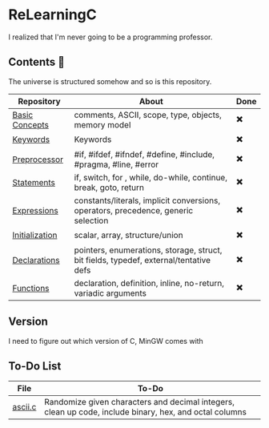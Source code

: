 # ReLearningC

I realized that I'm never going to be a programming professor.

## Contents :meat_on_bone:
The universe is structured somehow and so is this repository.

| Repository | About | Done |
| ---------- | ----- | ---- |
| [Basic Concepts](/01) | comments, ASCII, scope, type, objects, memory model | :heavy_multiplication_x: |
| [Keywords](/02) | Keywords | :heavy_multiplication_x: |
| [Preprocessor](/03) | #if, #ifdef, #ifndef, #define, #include, #pragma, #line, #error | :heavy_multiplication_x: |
| [Statements](/04) | if, switch, for , while, do-while, continue, break, goto, return | :heavy_multiplication_x: |
| [Expressions](/05) | constants/literals, implicit conversions, operators, precedence, generic selection | :heavy_multiplication_x: |
| [Initialization](/06) | scalar, array, structure/union | :heavy_multiplication_x: |
| [Declarations](/07) | pointers, enumerations, storage, struct, bit fields, typedef, external/tentative defs | :heavy_multiplication_x: |
| [Functions](/08) | declaration, definition, inline, no-return, variadic arguments | :heavy_multiplication_x: |

## Version

I need to figure out which version of C, MinGW comes with

## To-Do List

| File | To-Do |
| ---- | ----- |
| [ascii.c](/01/2ascii.c) | Randomize given characters and decimal integers, clean up code, include binary, hex, and octal columns |
